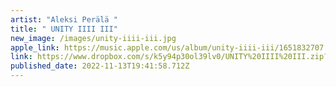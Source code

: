 ```yaml
---
artist: "Aleksi Perälä "
title: " UNITY IIII III"
new_image: /images/unity-iiii-iii.jpg
apple_link: https://music.apple.com/us/album/unity-iiii-iii/1651832707
link: https://www.dropbox.com/s/k5y94p30ol39lv0/UNITY%20IIII%20III.zip?dl=1
published_date: 2022-11-13T19:41:58.712Z
---
```

